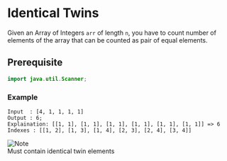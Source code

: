 # Identical Twins
Given an Array of Integers `arr` of length `n`, you have to count number of elements of the array that can be counted as pair of equal elements.
## Prerequisite
```java
import java.util.Scanner;
```
### Example
```
Input  : [4, 1, 1, 1, 1]
Output : 6;
Explaination: [[1, 1], [1, 1], [1, 1], [1, 1], [1, 1], [1, 1]] => 6
Indexes : [[1, 2], [1, 3], [1, 4], [2, 3], [2, 4], [3, 4]]
```
![Note](https://img.shields.io/badge/Note-red) <br>
Must contain identical twin elements